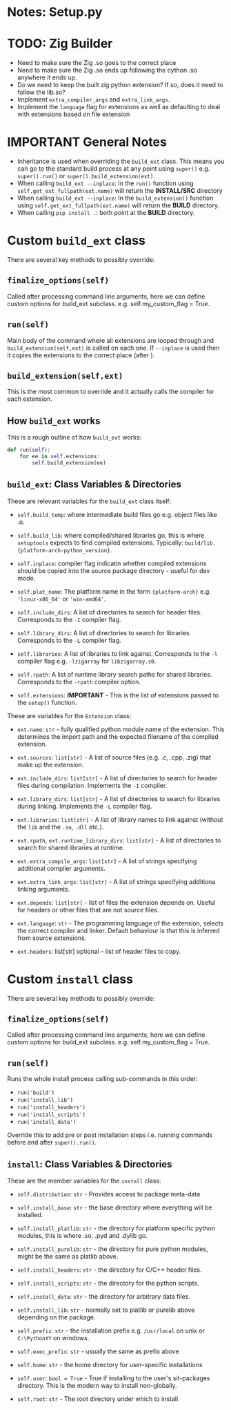 # Notes: Setup.py

# TODO: Zig Builder
- Need to make sure the Zig .so goes to the correct place
- Need to make sure the Zig .so ends up following the cython .so anywhere it ends up.
- Do we need to keep the built zig python extension? If so, does it need to follow the lib.so?
- Implement `extra_compiler_args` and `extra_link_args`.
- Implement the `language` flag for extensions as well as defaulting to deal with extensions based on file extension


# IMPORTANT General Notes
- Inheritance is used when overriding the `build_ext` class. This means you can go to the standard build process at any point using `super()` e.g. `super().run()` or `super().build_extension(ext)`.
- When calling `build_ext --inplace`: In the `run()` function using `self.get_ext_fullpath(ext.name)` will return the **INSTALL/SRC** directory
- When calling `build_ext --inplace`: In the `build_extension()` function using `self.get_ext_fullpath(ext.name)` will return the **BUILD** directory.
- When calling `pip install .`: both point at the **BUILD** directory.

# Custom `build_ext` class
There are several key methods to possibly override:

## `finalize_options(self)`
Called after processing command line arguments, here we can define custom options for build_ext subclass. e.g. self.my_custom_flag = True.

## `run(self)`
Main body of the command where all extensions are looped through and `build_extension(self,ext)` is called on each one. If `--inplace` is used then it copies the extensions to the correct place (after ).

## `build_extension(self,ext)`
This is the most common to override and it actually calls the compiler for each extension.

## How `build_ext` works
This is a rough outline of how `build_ext` works:
```python
def run(self):
    for ee in self.extensions:
        self.build_extension(ee)
```

## `build_ext`: Class Variables & Directories
These are relevant variables for the `build_ext` class itself:

- `self.build_temp`: where intermediate build files go e.g. object files like .o.

- `self.build_lib`: where compiled/shared libraries go, this is where `setuptools` expects to find compiled extensions. Typically: `build/lib.{platform-arch-python_version}`.

- `self.inplace`: compiler flag indicatin whether compiled extensions should be copied into the source package directory - useful for dev mode.

- `self.plat_name`: The platform name in the form `{platform-arch}` e.g. `'linuz-x86_64'` or `'win-amd64'`.

- `self.include_dirs`: A list of directories to search for header files. Corresponds to the `-I` compiler flag.

- `self.library_dirs`: A list of directories to search for libraries. Corresponds to the `-L` compiler flag.

- `self.libraries`: A list of libraries to link against. Corresponds to the `-l` compiler flag e.g. `-lzigarray` for `libzigarray.s0`.

- `self.rpath`: A list of runtime library search paths for shared libraries. Corresponds to the `-rpath` compiler option.

- `self.extensions`: **IMPORTANT** - This is the list of extensions passed to the `setup()` function.


These are variables for the `Extension` class:

- `ext.name`: `str` - fully qualified python module name of the extension. This determines the import path and the expected filename of the compiled extension.

- `ext.sources`: `list[str]` - A list of source files (e.g. .c, .cpp, .zig) that make up the extension.

- `ext.include_dirs`: `list[str]` - A list of directories to search for header files during compilation. Implements the `-I` compiler.

- `ext.library_dirs`: `list[str]` - A list of directories to search for libraries during linking. Implements the `-L` compiler flag.

- `ext.libraries`: `list[str]` - A list of library names to link against (without the `lib` and the `.so`, `.dll` etc.).

- `ext.rpath`, `ext.runtime_library_dirs`: `list[str]` - A list of directories to search for shared libraries at runtime.

- `ext.extra_compile_args`: `list[str]` - A list of strings specifying additional compiler arguments.

- `ext.extra_link_args`: `list[str]` - A list of strings specifying additiona linking arguments.

- `ext.depends`: `list[str]` - list of files the extension depends on. Useful for headers or other files that are not source files.

- `ext.language`: `str` - The programming language of the extension, selects the correct compiler and linker. Default behaviour is that this is inferred from source extensions.

- `ext.headers`: list[str] optional - list of header files to copy.

# Custom `install` class
There are several key methods to possibly override:

## `finalize_options(self)`
Called after processing command line arguments, here we can define custom options for build_ext subclass. e.g. self.my_custom_flag = True.

## `run(self)`
Runs the whole install process calling sub-commands in this order:
- `run('build')`
- `run('install_lib')`
- `run('install_headers')`
- `run('install_scripts')`
- `run('install_data')`

Override this to add pre or post installation steps i.e. running commands before and after `super().run()`.

## `install`: Class Variables & Directories
These are the member variables for the `install` class:

- `self.distribution`: `str` - Provides access to package meta-data

- `self.install_base`: `str` - the base directory where everything will be installed.

- `self.install_platlib`: `str` - the directory for platform specific python modules, this is where .so, .pyd and .dylib go.

- `self.install_purelib`: `str` - the directory for pure python modules, might be the same as platlib above.

- `self.install_headers`: `str` - the directory for C/C++ header files.

- `self.install_scripts`: `str` - the directory for the python scripts.

- `self.install_data`: `str` - the directory for arbitrary data files.

- `self.install_lib`: `str` - normally set to platlib or purelib above depending on the package.

- `self.prefix`: `str` - the installation prefix e.g. `/usr/local` on unix or `C:\PythonXY` on windows.

- `self.exec_prefix`: `str` - usually the same as prefix above

- `self.home`: `str` - the home directory for user-specific installations

- `self.user`: `bool = True` - True if installing to the user's sit-packages directory. This is the modern way to install non-globally.

- `self.root`: `str` - The root directory under which to install



